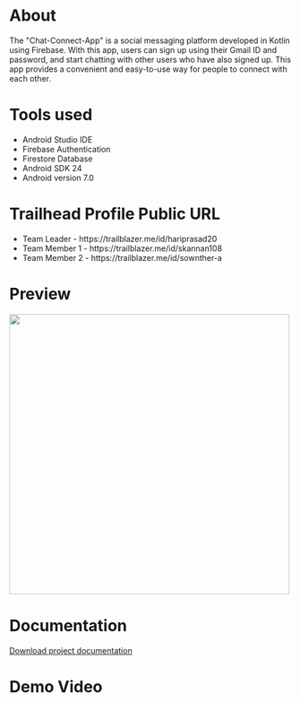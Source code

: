 # About 

The "Chat-Connect-App" is a social messaging platform developed in Kotlin using Firebase. With this app, users can sign up using their Gmail ID and password, and start chatting with other users who have also signed up. This app provides a convenient and easy-to-use way for people to connect with each other.

# Tools used

  <ul>
      <li>Android Studio IDE</li>
      <li>Firebase Authentication</li>
      <li>Firestore Database</li>
      <li>Android SDK 24</li>
      <li>Android version 7.0</li>
  </ul>
  
# Trailhead Profile Public URL
 
   <ul>
      <li>Team Leader   - https://trailblazer.me/id/hariprasad20</li>
      <li>Team Member 1 - https://trailblazer.me/id/skannan108</li>
      <li>Team Member 2 - https://trailblazer.me/id/sownther-a</li>
  </ul>

# Preview
  <p float="left">
  <img src="https://user-images.githubusercontent.com/63907782/231327040-73a0a7b9-9db6-4f2e-8477-8e945da819c4.jpg" width="500" />
</p>
  
# Documentation

[Download project documentation](https://drive.google.com/file/d/1Q5HVYcGHUe49KEHZCXaaJBLQ6cEvXgNO/view?usp=share_link)
# Demo Video





